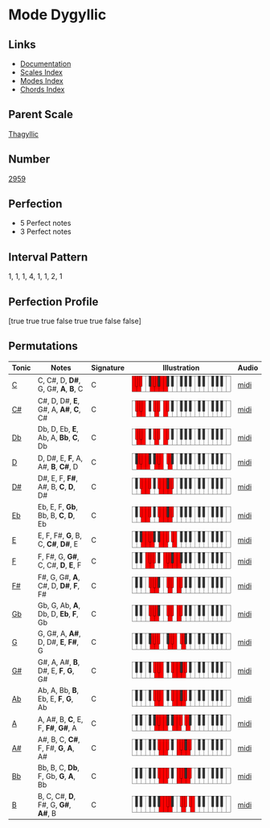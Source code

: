 # Mode Dygyllic

## Links

- [Documentation](index.md)
- [Scales Index](Scales.md)
- [Modes Index](Modes.md)
- [Chords Index](Chords.md)

## Parent Scale

[Thagyllic](ScaleThagyllic.md)

## Number

[2959](https://ianring.com/musictheory/scales/2959)

## Perfection

- 5 Perfect notes
- 3 Perfect notes

## Interval Pattern

1, 1, 1, 4, 1, 1, 2, 1

## Perfection Profile

[true true true false true true false false]

## Permutations

| Tonic | Notes | Signature | Illustration | Audio |
|-------|-------|-----------|--------------|-------|
| [C](ModeCNaturalDygyllic.md) | C, C#, D, **D#**, G, G#, **A**, **B**, C | C | ![CNaturalDygyllic](ModeCNaturalDygyllic.png) | [midi](https://github.com/edipermadi/music/blob/main/docs/ModeCNaturalDygyllic.mid?raw=true) |
| [C#](ModeCSharpDygyllic.md) | C#, D, D#, **E**, G#, A, **A#**, **C**, C# | C | ![CSharpDygyllic](ModeCSharpDygyllic.png) | [midi](https://github.com/edipermadi/music/blob/main/docs/ModeCSharpDygyllic.mid?raw=true) |
| [Db](ModeDFlatDygyllic.md) | Db, D, Eb, **E**, Ab, A, **Bb**, **C**, Db | C | ![DFlatDygyllic](ModeDFlatDygyllic.png) | [midi](https://github.com/edipermadi/music/blob/main/docs/ModeDFlatDygyllic.mid?raw=true) |
| [D](ModeDNaturalDygyllic.md) | D, D#, E, **F**, A, A#, **B**, **C#**, D | C | ![DNaturalDygyllic](ModeDNaturalDygyllic.png) | [midi](https://github.com/edipermadi/music/blob/main/docs/ModeDNaturalDygyllic.mid?raw=true) |
| [D#](ModeDSharpDygyllic.md) | D#, E, F, **F#**, A#, B, **C**, **D**, D# | C | ![DSharpDygyllic](ModeDSharpDygyllic.png) | [midi](https://github.com/edipermadi/music/blob/main/docs/ModeDSharpDygyllic.mid?raw=true) |
| [Eb](ModeEFlatDygyllic.md) | Eb, E, F, **Gb**, Bb, B, **C**, **D**, Eb | C | ![EFlatDygyllic](ModeEFlatDygyllic.png) | [midi](https://github.com/edipermadi/music/blob/main/docs/ModeEFlatDygyllic.mid?raw=true) |
| [E](ModeENaturalDygyllic.md) | E, F, F#, **G**, B, C, **C#**, **D#**, E | C | ![ENaturalDygyllic](ModeENaturalDygyllic.png) | [midi](https://github.com/edipermadi/music/blob/main/docs/ModeENaturalDygyllic.mid?raw=true) |
| [F](ModeFNaturalDygyllic.md) | F, F#, G, **G#**, C, C#, **D**, **E**, F | C | ![FNaturalDygyllic](ModeFNaturalDygyllic.png) | [midi](https://github.com/edipermadi/music/blob/main/docs/ModeFNaturalDygyllic.mid?raw=true) |
| [F#](ModeFSharpDygyllic.md) | F#, G, G#, **A**, C#, D, **D#**, **F**, F# | C | ![FSharpDygyllic](ModeFSharpDygyllic.png) | [midi](https://github.com/edipermadi/music/blob/main/docs/ModeFSharpDygyllic.mid?raw=true) |
| [Gb](ModeGFlatDygyllic.md) | Gb, G, Ab, **A**, Db, D, **Eb**, **F**, Gb | C | ![GFlatDygyllic](ModeGFlatDygyllic.png) | [midi](https://github.com/edipermadi/music/blob/main/docs/ModeGFlatDygyllic.mid?raw=true) |
| [G](ModeGNaturalDygyllic.md) | G, G#, A, **A#**, D, D#, **E**, **F#**, G | C | ![GNaturalDygyllic](ModeGNaturalDygyllic.png) | [midi](https://github.com/edipermadi/music/blob/main/docs/ModeGNaturalDygyllic.mid?raw=true) |
| [G#](ModeGSharpDygyllic.md) | G#, A, A#, **B**, D#, E, **F**, **G**, G# | C | ![GSharpDygyllic](ModeGSharpDygyllic.png) | [midi](https://github.com/edipermadi/music/blob/main/docs/ModeGSharpDygyllic.mid?raw=true) |
| [Ab](ModeAFlatDygyllic.md) | Ab, A, Bb, **B**, Eb, E, **F**, **G**, Ab | C | ![AFlatDygyllic](ModeAFlatDygyllic.png) | [midi](https://github.com/edipermadi/music/blob/main/docs/ModeAFlatDygyllic.mid?raw=true) |
| [A](ModeANaturalDygyllic.md) | A, A#, B, **C**, E, F, **F#**, **G#**, A | C | ![ANaturalDygyllic](ModeANaturalDygyllic.png) | [midi](https://github.com/edipermadi/music/blob/main/docs/ModeANaturalDygyllic.mid?raw=true) |
| [A#](ModeASharpDygyllic.md) | A#, B, C, **C#**, F, F#, **G**, **A**, A# | C | ![ASharpDygyllic](ModeASharpDygyllic.png) | [midi](https://github.com/edipermadi/music/blob/main/docs/ModeASharpDygyllic.mid?raw=true) |
| [Bb](ModeBFlatDygyllic.md) | Bb, B, C, **Db**, F, Gb, **G**, **A**, Bb | C | ![BFlatDygyllic](ModeBFlatDygyllic.png) | [midi](https://github.com/edipermadi/music/blob/main/docs/ModeBFlatDygyllic.mid?raw=true) |
| [B](ModeBNaturalDygyllic.md) | B, C, C#, **D**, F#, G, **G#**, **A#**, B | C | ![BNaturalDygyllic](ModeBNaturalDygyllic.png) | [midi](https://github.com/edipermadi/music/blob/main/docs/ModeBNaturalDygyllic.mid?raw=true) |
